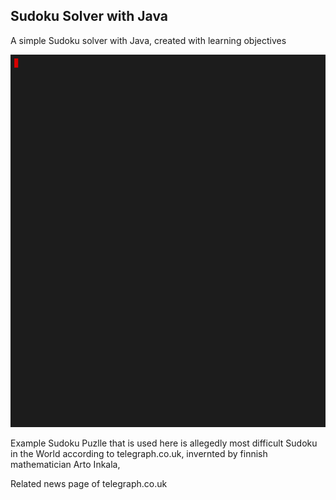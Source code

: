 ## Sudoku Solver with Java 

A simple Sudoku solver with Java, created with learning objectives

<p><img src="https://github.com/seyitalitek/SudokuSolverwithJava/blob/master/solution.gif" alt="An example of solution gif" width="600vw"/></p>


Example Sudoku Puzlle that is used here is allegedly most difficult Sudoku in the World according to telegraph.co.uk, invernted by finnish mathematician Arto Inkala,
<p><a href"https://www.telegraph.co.uk/news/science/science-news/9359579/Worlds-hardest-sudoku-can-you-crack-it.html">Related news page of telegraph.co.uk</a></p>

